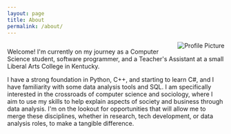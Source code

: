 ```yaml
---
layout: page
title: About
permalink: /about/
---
```


<div style="overflow: hidden;">
  <img src="/assets/Profile_pic.jpeg" alt="Profile Picture" style="float: right; margin-left: 20px; max-width: 200px;"/>

   Welcome! I'm currently on my journey as a Computer Science student, software programmer, and a Teacher's Assistant at a small Liberal Arts College in Kentucky.

  I have a strong foundation in Python, C++, and starting to learn C#, and I have familiarity with some data analysis tools and SQL. I am specifically interested in the crossroads of computer science and sociology, where I aim to use my skills to help explain aspects of society and business through data analysis. I'm on the lookout for opportunities that will allow me to merge these disciplines, whether in research, tech development, or data analysis roles, to make a tangible difference.
</div>
